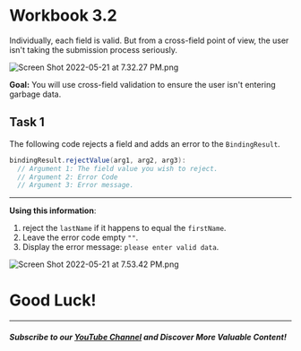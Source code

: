 # Workbook 3.2

Individually, each field is valid. But from a cross-field point of view, the user isn't taking the submission process seriously.

![Screen Shot 2022-05-21 at 7.32.27 PM.png](https://firebasestorage.googleapis.com/v0/b/learnthepart-75aed.appspot.com/o/images%2F4eaad5c8-4461-47da-a5ff-1e29e0e709bd?alt=media&token=3bd5ef3c-bbde-4e44-af79-b8274227b878)

**Goal:** You will use cross-field validation to ensure the user isn't entering garbage data. 


## Task 1

The following code rejects a field and adds an error to the `BindingResult`.
```java
bindingResult.rejectValue(arg1, arg2, arg3):
  // Argument 1: The field value you wish to reject.
  // Argument 2: Error Code
  // Argument 3: Error message.
```
---
**Using this information**:
1. reject the `lastName` if it happens to equal the `firstName`. 
2. Leave the error code empty `""`.
3. Display the error message: `please enter valid data`.


![Screen Shot 2022-05-21 at 7.53.42 PM.png](https://firebasestorage.googleapis.com/v0/b/learnthepart-75aed.appspot.com/o/images%2Fdd838862-c676-4041-838c-5a595d266b3d?alt=media&token=352414a8-8794-4901-bc08-5978c280adcd)

# Good Luck!

--------
##### Subscribe to our [YouTube Channel](https://www.youtube.com/@RayanSlim087?sub_confirmation=1) and Discover More Valuable Content!